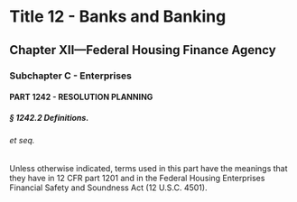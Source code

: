 
# Title 12 - Banks and Banking
## Chapter XII—Federal Housing Finance Agency
### Subchapter C - Enterprises
#### PART 1242 - RESOLUTION PLANNING
##### § 1242.2 Definitions.
###### et seq.

Unless otherwise indicated, terms used in this part have the meanings that they have in 12 CFR part 1201 and in the Federal Housing Enterprises Financial Safety and Soundness Act (12 U.S.C. 4501).
